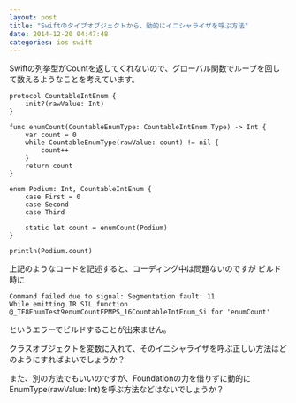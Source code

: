 ```yaml
---
layout: post
title: "Swiftのタイプオブジェクトから、動的にイニシャライザを呼ぶ方法"
date: 2014-12-20 04:47:48
categories: ios swift
---
```

<p>Swiftの列挙型がCountを返してくれないので、グローバル関数でループを回して数えるようなことを考えています。</p>

<pre><code>protocol CountableIntEnum {
    init?(rawValue: Int)
}

func enumCount(CountableEnumType: CountableIntEnum.Type) -&gt; Int {
    var count = 0
    while CountableEnumType(rawValue: count) != nil {
        count++
    }
    return count
}

enum Podium: Int, CountableIntEnum {
    case First = 0
    case Second
    case Third

    static let count = enumCount(Podium)
}

println(Podium.count)
</code></pre>

<p>上記のようなコードを記述すると、コーディング中は問題ないのですが
ビルド時に</p>

<pre class="lang-none prettyprint-override"><code>Command failed due to signal: Segmentation fault: 11
While emitting IR SIL function @_TF8EnumTest9enumCountFPMPS_16CountableIntEnum_Si for 'enumCount'
</code></pre>

<p>というエラーでビルドすることが出来ません。</p>

<p>クラスオブジェクトを変数に入れて、そのイニシャライザを呼ぶ正しい方法はどのようにすればよいでしょうか？</p>

<p>また、別の方法でもいいのですが、Foundationの力を借りずに動的にEnumType(rawValue: Int)を呼ぶ方法などはないでしょうか？</p>
